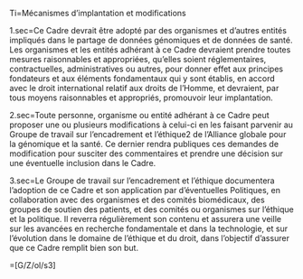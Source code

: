 Ti=Mécanismes d’implantation et modifications

1.sec=Ce Cadre devrait être adopté par des organismes et d’autres entités impliqués dans le partage de données génomiques et de données de santé. Les organismes et les entités adhérant à ce Cadre devraient prendre toutes mesures raisonnables et appropriées, qu’elles soient réglementaires, contractuelles, administratives ou autres, pour donner effet aux principes fondateurs et aux éléments fondamentaux qui y sont établis, en accord avec le droit international relatif aux droits de l’Homme, et devraient, par tous moyens raisonnables et appropriés, promouvoir leur implantation.

2.sec=Toute personne, organisme ou entité adhérant à ce Cadre peut proposer une ou plusieurs modifications à celui-ci en les faisant parvenir au Groupe de travail sur l’encadrement et l’éthique2 de l’Alliance globale pour la génomique et la santé. Ce dernier rendra publiques ces demandes de modification pour susciter des commentaires et prendre une décision sur une éventuelle inclusion dans le Cadre.

3.sec=Le Groupe de travail sur l’encadrement et l’éthique documentera l’adoption de ce Cadre et son application par d’éventuelles Politiques, en collaboration avec des organismes et des comités biomédicaux, des groupes de soutien des patients, et des comités ou organismes sur l’éthique et la politique. Il reverra régulièrement son contenu et assurera une veille sur les avancées en recherche fondamentale et dans la technologie, et sur l’évolution dans le domaine de l’éthique et du droit, dans l’objectif d’assurer que ce Cadre remplit bien son but.

=[G/Z/ol/s3]